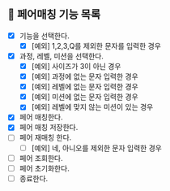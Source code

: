 ## 🚀 페어매칭 기능 목록

- [X] 기능을 선택한다.
  - [X] [예외] 1,2,3,Q를 제외한 문자를 입력한 경우
- [X] 과정, 레벨, 미션을 선택한다.
  - [X] [예외] 사이즈가 3이 아닌 경우
  - [X] [예외] 과정에 없는 문자 입력한 경우
  - [X] [예외] 레벨에 없는 문자 입력한 경우
  - [X] [예외] 미션에 없는 문자 입력한 경우
  - [X] [예외] 레벨에 맞지 않는 미션이 있는 경우
- [X] 페어 매칭한다.
- [X] 페어 매칭 저장한다.
- [ ] 페어 재매칭 한다.
  - [ ] [예외] 네, 아니오를 제외한 문자 입력한 경우
- [ ] 페어 조회한다.
- [ ] 페어 초기화한다.
- [ ] 종료한다.
